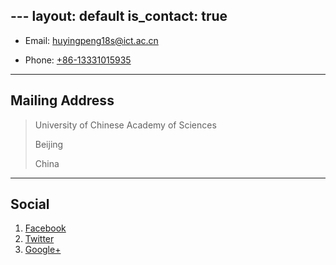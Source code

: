 ﻿﻿﻿﻿﻿﻿﻿﻿---layout: defaultis_contact: true---* Email: [huyingpeng18s@ict.ac.cn](mailto:huyingpeng18s@ict.ac.cnhuyingpeng18s@ict.ac.cn)* Phone: [+86-13331015935](tel:+86-13331015935)---## Mailing Address> University of Chinese Academy of Sciences>> Beijing>>China---## Social1. [Facebook](https://www.facebook.com/profile.php?id=100010435874511)2. [Twitter](https://twitter.com/a782832949)3. [Google+](#)